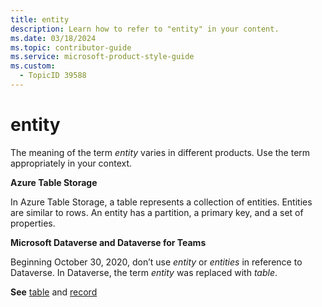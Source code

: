 ```yaml
---
title: entity
description: Learn how to refer to "entity" in your content.
ms.date: 03/18/2024
ms.topic: contributor-guide
ms.service: microsoft-product-style-guide
ms.custom:
  - TopicID 39588
---
```



# entity

The meaning of the term _entity_ varies in different products. Use the term appropriately in your context.

**Azure Table Storage**

In Azure Table Storage, a table represents a collection of entities. Entities are similar to rows. An entity has a partition, a primary key, and a set of properties.

**Microsoft Dataverse and Dataverse for Teams**

Beginning October 30, 2020, don’t use _entity_ or _entities_ in reference to Dataverse. In Dataverse, the term _entity_ was replaced with _table_.

**See** [table](~\a_z_names_terms\t\table.md) and [record](~\a_z_names_terms\r\record.md)

